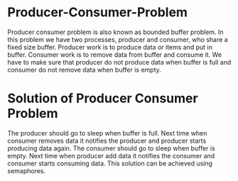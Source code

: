 # Producer-Consumer-Problem
Producer consumer problem is also known as bounded buffer problem. In this problem we have two processes, producer and consumer, who share a fixed size buffer. Producer work is to produce data or items and put in buffer. Consumer work is to remove data from buffer and consume it. We have to make sure that producer do not produce data when buffer is full and consumer do not remove data when buffer is empty.

# Solution of Producer Consumer Problem

The producer should go to sleep when buffer is full. Next time when consumer removes data it notifies the producer and producer starts producing data again. The consumer should go to sleep when buffer is empty. Next time when producer add data it notifies the consumer and consumer starts consuming data. This solution can be achieved using semaphores.


















